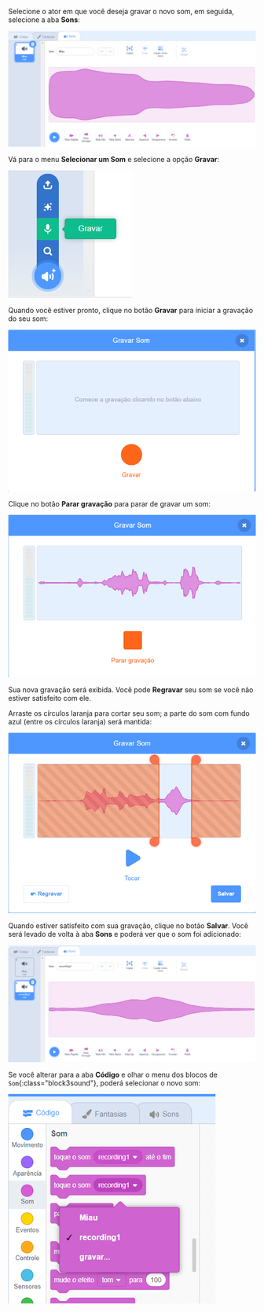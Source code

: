 Selecione o ator em que você deseja gravar o novo som, em seguida, selecione a aba **Sons**:

![Aba de Sons aberta no editor Scratch.](images/sounds-tab.png)

Vá para o menu **Selecionar um Som** e selecione a opção **Gravar**:

![O menu 'Selecionar um Som', com a opção 'Gravar' destacada.](images/record-sound-button.png)

Quando você estiver pronto, clique no botão **Gravar** para iniciar a gravação do seu som:

![Janela pop-up 'Gravar som' com o botão 'Gravar'.](images/record-sound.png)

Clique no botão **Parar gravação** para parar de gravar um som:

![Janela pop-up 'Gravar som' com o botão 'Parar gravação'.](images/stop-recording-sound.png)

Sua nova gravação será exibida. Você pode **Regravar** seu som se você não estiver satisfeito com ele.

Arraste os círculos laranja para cortar seu som; a parte do som com fundo azul (entre os círculos laranja) será mantida:

![Som completamente gravado, com círculos laranja ajustados para mostrar só a parte do som dentro do fundo azul. O resto do som está em uma área sombreada em laranja.](images/crop-your-sound.png)

Quando estiver satisfeito com sua gravação, clique no botão **Salvar**. Você será levado de volta à aba **Sons** e poderá ver que o som foi adicionado:

![A aba Sons, com recording1 sendo exibido na lista de sons.](images/new-sound-inserted.png)

Se você alterar para a aba **Código** e olhar o menu dos blocos de `Som`{:class="block3sound"}, poderá selecionar o novo som:

![O menu de blocos 'Som', com recording1 disponível para uso dentro dos blocos.](images/sound-blocks-menu.png)


